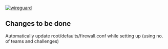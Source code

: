 [![wireguard](https://www.wireguard.com/img/wireguard.svg)](https://www.wireguard.com/)

## Changes to be done
Automatically update root/defaults/firewall.conf while setting up (using no. of teams and challenges)
